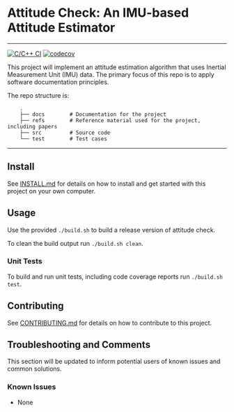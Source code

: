 # Attitude Check: An IMU-based Attitude Estimator

---

[![C/C++ CI](https://github.com/adrian-soch/attitude_check/actions/workflows/ci.yaml/badge.svg?branch=main)](https://github.com/adrian-soch/attitude_check/actions/workflows/ci.yaml)
[![codecov](https://codecov.io/gh/adrian-soch/attitude_check/graph/badge.svg?token=2VGQ9KA5G8)](https://codecov.io/gh/adrian-soch/attitude_check)

This project will implement an attitude estimation algorithm that uses Inertial Measurement Unit (IMU) data. The primary focus of this repo is to apply software documentation principles.

The repo structure is:

```
    .
    ├── docs        # Documentation for the project
    ├── refs        # Reference material used for the project, including papers
    ├── src         # Source code
    └── test        # Test cases

```

---

## Install

See [INSTALL.md](./INSTALL.md) for details on how to install and get started with this project on your own computer.

## Usage

Use the provided `./build.sh` to build a release version of attitude check.

To clean the build output run `./build.sh clean`.

### Unit Tests

To build and run unit tests, including code coverage reports run `./build.sh test`.

## Contributing

See [CONTRIBUTING.md](./CONTRIBUTING.md) for details on how to contribute to this project.

## Troubleshooting and Comments

This section will be updated to inform potential users of known issues and common solutions.

### Known Issues
- None
